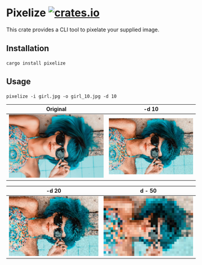 # Pixelize [![crates.io](https://img.shields.io/crates/v/[pixelize].svg)](https://crates.io/crates/pixelize)

This crate provides a CLI tool to pixelate your supplied image.

## Installation

```
cargo install pixelize
```

## Usage

```
pixelize -i girl.jpg -o girl_10.jpg -d 10
```

| Original              | -d 10                         |
| --------------------- | ----------------------------- |
| ![Before](./girl.jpg) | ![After @ 10d](./girl_10.jpg) |

| -d 20                         | d - 50                      |
| ----------------------------- | --------------------------- |
| ![After @ 20d](./girl_20.jpg) | ![After 50d](./girl_50.jpg) |

